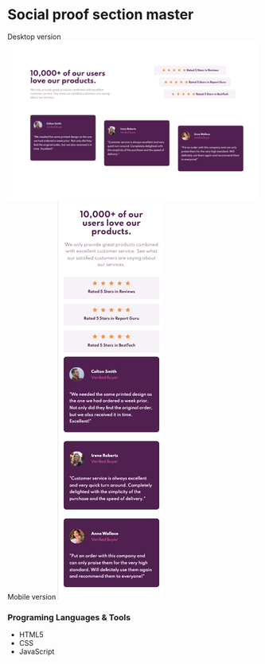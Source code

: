 # Social proof section master
Desktop version
![Desktop version](https://github.com/yuridapaz/FrontEndMentor/blob/e133620ae0d021776e8c4c24a11f262294f12dd0/FrontEndMentor-IMG-PREVIEW/social-proof-section-master.png)
Mobile version
![Mobile version](https://github.com/yuridapaz/FrontEndMentor/blob/master/FrontEndMentor-IMG-PREVIEW/social-proof-section-master-mobile.png)

### Programing Languages & Tools

- HTML5
- CSS
- JavaScript
